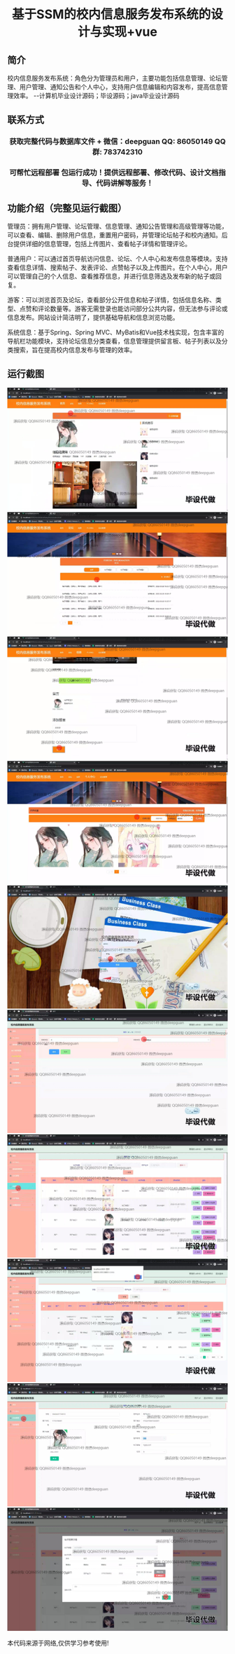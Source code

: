 <p><h1 align="center">基于SSM的校内信息服务发布系统的设计与实现+vue</h1></p>

## 简介
校内信息服务发布系统：角色分为管理员和用户，主要功能包括信息管理、论坛管理、用户管理、通知公告和个人中心，支持用户信息编辑和内容发布，提高信息管理效率。    --计算机毕业设计源码；毕设源码；java毕业设计源码


## 联系方式
<p><h3 align="center">获取完整代码与数据库文件 + 微信：deepguan QQ: 86050149 QQ群: 783742310</h3></p>
<p><h3 align="center">可帮忙远程部署 包运行成功！提供远程部署、修改代码、设计文档指导、代码讲解等服务！</h3></p>

## 功能介绍（完整见运行截图）
管理员：拥有用户管理、论坛管理、信息管理、通知公告管理和高级管理等功能，可以查看、编辑、删除用户信息，重置用户密码，并管理论坛帖子和校内通知。后台提供详细的信息管理，包括上传图片、查看帖子详情和管理评论。

普通用户：可以通过首页导航访问信息、论坛、个人中心和发布信息等模块。支持查看信息详情、搜索帖子、发表评论、点赞帖子以及上传图片。在个人中心，用户可以管理自己的个人信息、查看推荐信息，并进行信息筛选及发布新的帖子或回复。

游客：可以浏览首页及论坛，查看部分公开信息和帖子详情，包括信息名称、类型、点赞和评论数量等。游客无需登录也能访问部分公共内容，但无法参与评论或信息发布。网站设计简洁明了，提供基础导航和信息浏览功能。

系统信息：基于Spring、Spring MVC、MyBatis和Vue技术栈实现，包含丰富的导航栏功能模块，支持论坛信息分类查看，信息管理提供留言板、帖子列表以及分类搜索，旨在提高校内信息发布与管理的效率。


## 运行截图
![](img/001.jpg)
![](img/002.jpg)
![](img/003.jpg)
![](img/004.jpg)
![](img/005.jpg)
![](img/006.jpg)
![](img/007.jpg)
![](img/008.jpg)
![](img/009.jpg)
![](img/010.jpg)

<p>本代码来源于网络,仅供学习参考使用!</p>
